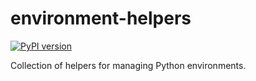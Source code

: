 # environment-helpers

[![PyPI version](https://badge.fury.io/py/environment-helpers.svg)](https://pypi.org/project/environment-helpers/)

Collection of helpers for managing Python environments.

